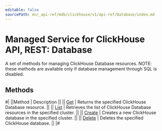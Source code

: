 ```yaml
---
editable: false
sourcePath: en/_api-ref/mdb/clickhouse/v1/api-ref/Database/index.md
---
```


# Managed Service for ClickHouse API, REST: Database

A set of methods for managing ClickHouse Database resources.
NOTE: these methods are available only if database management through SQL is disabled.

## Methods

#|
||Method | Description ||
|| [Get](get.md) | Returns the specified ClickHouse Database resource. ||
|| [List](list.md) | Retrieves the list of ClickHouse Database resources in the specified cluster. ||
|| [Create](create.md) | Creates a new ClickHouse database in the specified cluster. ||
|| [Delete](delete.md) | Deletes the specified ClickHouse database. ||
|#